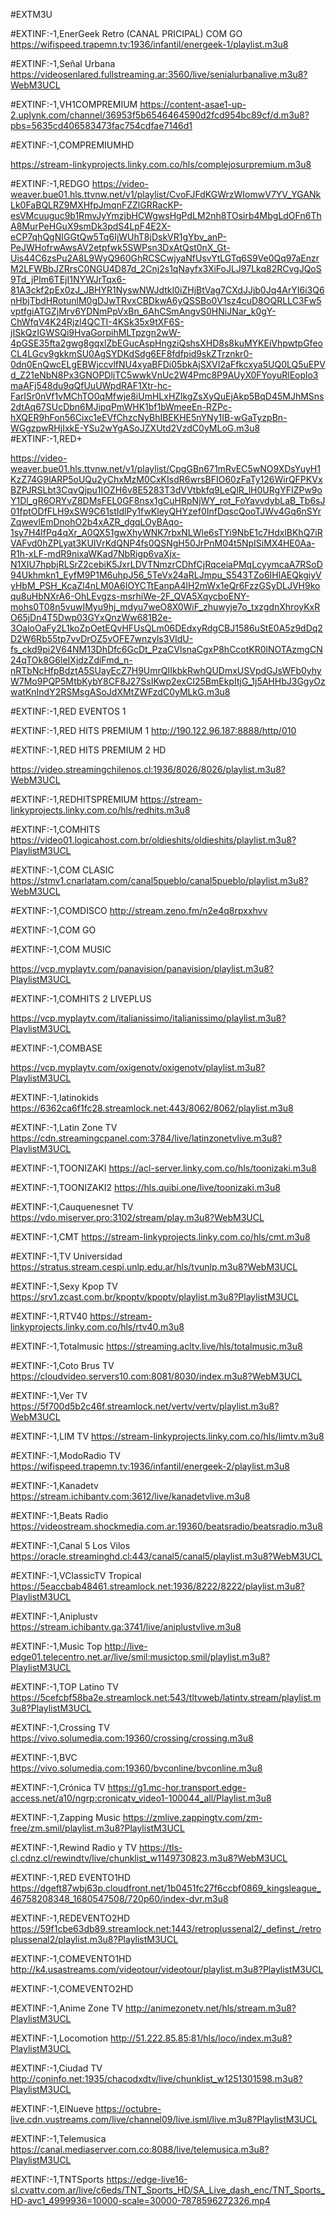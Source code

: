 #EXTM3U

#EXTINF:-1,EnerGeek Retro (CANAL PRICIPAL) COM GO
https://wifispeed.trapemn.tv:1936/infantil/energeek-1/playlist.m3u8

#EXTINF:-1,Señal Urbana
https://videosenlared.fullstreaming.ar:3560/live/senialurbanalive.m3u8?WebM3UCL

#EXTINF:-1,VH1COMPREMIUM
https://content-asae1-up-2.uplynk.com/channel/36953f5b6546464590d2fcd954bc89cf/d.m3u8?pbs=5635cd406583473fac754cdfae7146d1

#EXTINF:-1,COMPREMIUMHD

https://stream-linkyprojects.linky.com.co/hls/complejosurpremium.m3u8

#EXTINF:-1,REDGO
https://video-weaver.bue01.hls.ttvnw.net/v1/playlist/CvoFJFdKGWrzWIomwV7YV_YGANkLk0FaBQLRZ9MXHfpJmqnFZZlGRRacKP-esVMcuuguc9b1RmvJyYmzjbHCWgwsHgPdLM2nh8TOsirb4MbgLdOFn6ThA8MurPeHGuX9smDk3pdS4LpF4E2X-eCP7qhQgNIGGtQw5Tq6IjWUhT8jDskVR1gYbv_anP-PeJWHofrwAwsAV2etpfwk5SWPsn3DxAtQst0nX_Gt-Uis44C6zsPu2A8L9WyQ960GhRCSCwjyaNfUsvYtLGTq6S9Ve0Qq97aEnzrM2LFWBbJZRrsC0NGU4D87d_2Cnj2s1qNayfx3XiFoJLJ97Lkq82RCvgJQoS9Td_jPlm6TEjI1NYWJrTqx6-81A3ckf2pEx0zJ_JBHYR1NyswNWJdtkI0iZHjBtVag7CXdJJjb0Jq4ArYI6i3Q6nHbjTbdHRotunlM0gDJwTRvxCBDkwA6yQSSBo0V1sz4cuD8OQRLLC3Fw5vptfgiATGZjMrv6YDNmPpVxBn_6AhCSmAngvS0HNiJNar_k0gY-ChWfqV4K24Rjzl4QCTI-4KSk35x9tXF6S-jISkQzIGWSQi9HvaGorpihMLTpzgn2wW-4pGSE35fta2gwg8gqxlZbEGucAspHngziQshsXHD8s8kuMYKEiVhpwtpGfeoCL4LGcv9gkkmSU0AgSYDKdSdg6EF8fdfpid9skZTrznkr0-0dn0EnQwcELgEBWjccvlfNU4xyaBFDi05bkAjSXVI2aFfkcxya5UQ0LQ5uEPVd_Z21eNbN8Px3GNOPDljTC5wwkVnUc2W4Pmc8P9AUyX0FYoyuRlEoplo3maAFj548du9qQfUuUWpdRAF1Xtr-hc-FarISr0nVf1vMChTO0qMfwje8iUmHLxHZlkgZsXyQuEjAkp5BqD45MJhMSns2dtAq67SUcDbn6MJipqPmWHK1bf1bWmeeEn-RZPc-hXQER9hFon56Cixc1eEVfChzcNyBhIBEKHE5nYNy1IB-wGaTyzpBn-WGgzpwRHjIxkE-YSu2wYgASoJZXUtd2VzdC0yMLoG.m3u8
#EXTINF:-1,RED+

https://video-weaver.bue01.hls.ttvnw.net/v1/playlist/CpgGBn671mRvEC5wNO9XDsYuyH1KzZ74G9lARP5oUQu2yChxMzM0CxKIsdR6wrsBFIO60zFaTy126WirQFPKVxBZPJRSLbt3CqvQjpu1IOZH6v8E5283T3dVVtbkfq9LeQlR_lH0URgYFIZPw9oY1Dl_gR6ORYvZ8DMsFEL0GF8nsx1gCuHRpNjWY_rot_FoYavvdybLaB_Tb6sJ01fptODfFLH9xSW9C61stIdlPy1fwKleyQHYzef0InfDqscQooTJWv4Gq6nSYrZqwevlEmDnohO2b4xAZR_dgqLOyBAqo-1sy7H4lfPq4qXr_A0QX51gwXhyWNK7rbxNLWle6sTYi9NbE1c7HdxlBKhQ7iRVAFvd0hZPLyat3KUIVrKdQNP4fs0QSNgH50JrPnM04t5NpISiMX4HE0Aa-R1h-xLF-mdR9nixaWKad7NbRigp6vaXjx-N1XIU7hpbjRLSrZ2cebiK5JxrLDVTNmzrCDhfCjRqceiaPMqLcyymcaA7RSoD94Ukhmkn1_EyfM9P1M6uhpJ56_5TeVx24aRLJmpu_S543TZo6IHlAEQkgiyVyHbM_PSH_KcaZl4nLM0A6IOYCTtEanpA4lH2mWx1eQr6FzzGSyDLJVH9koqu8uHbNXrA6-OhLEvgzs-msrhiWe-2F_QVA5XqycboENY-mohs0T08n5vuwIMyu9hj_mdyu7weO8X0WiF_zhuwyje7o_txzgdnXhroyKxRO65jDn4T5Dwp03GYxQnzWw681B2e-3OaloOaFy2L1koZpOetEQvHFUsQLm06DEdxyRdgCBJ1586uStE0A5z9dDq2D2W6Rb55tp7vvDrOZ5vOFE7wnzyls3VIdU-fs_ckd9pi2V64NM13DhDfc6GcDt_PzaCVlsnaCgxP8hCcotKR0lNOTAzmgCN24qTOk8G6leIXjdzZdiFmd_n-nRTbNcHfpBdztA5SUayEcZ7H9UmrQIIkbkRwhQUDmxUSVpdGJsWFb0yhyW7Mo9PQP5MtbKybY8CF8J27SsIKwp2exCI25BmEkpItjG_1j5AHHbJ3GgyOzwatKnIndY2RSMsgASoJdXMtZWFzdC0yMLkG.m3u8

#EXTINF:-1,RED EVENTOS 1


#EXTINF:-1,RED HITS PREMIUM 1
http://190.122.96.187:8888/http/010

#EXTINF:-1,RED HITS PREMIUM 2 HD

https://video.streamingchilenos.cl:1936/8026/8026/playlist.m3u8?WebM3UCL

#EXTINF:-1,REDHITSPREMIUM
https://stream-linkyprojects.linky.com.co/hls/redhits.m3u8

#EXTINF:-1,COMHITS 
https://video01.logicahost.com.br/oldieshits/oldieshits/playlist.m3u8?PlaylistM3UCL

#EXTINF:-1,COM CLASIC
https://stmv1.cnarlatam.com/canal5pueblo/canal5pueblo/playlist.m3u8?WebM3UCL

#EXTINF:-1,COMDISCO
http://stream.zeno.fm/n2e4q8rpxxhvv

#EXTINF:-1,COM GO


#EXTINF:-1,COM MUSIC

https://vcp.myplaytv.com/panavision/panavision/playlist.m3u8?PlaylistM3UCL

#EXTINF:-1,COMHITS 2 LIVEPLUS

https://vcp.myplaytv.com/italianissimo/italianissimo/playlist.m3u8?PlaylistM3UCL

#EXTINF:-1,COMBASE

https://vcp.myplaytv.com/oxigenotv/oxigenotv/playlist.m3u8?PlaylistM3UCL

#EXTINF:-1,latinokids
https://6362ca6f1fc28.streamlock.net:443/8062/8062/playlist.m3u8

#EXTINF:-1,Latin Zone TV
https://cdn.streamingcpanel.com:3784/live/latinzonetvlive.m3u8?PlaylistM3UCL

#EXTINF:-1,TOONIZAKI
https://acl-server.linky.com.co/hls/toonizaki.m3u8

#EXTINF:-1,TOONIZAKI2
https://hls.quibi.one/live/toonizaki.m3u8

#EXTINF:-1,Cauquenesnet TV
https://vdo.miserver.pro:3102/stream/play.m3u8?WebM3UCL

#EXTINF:-1,CMT
https://stream-linkyprojects.linky.com.co/hls/cmt.m3u8

#EXTINF:-1,TV Universidad
https://stratus.stream.cespi.unlp.edu.ar/hls/tvunlp.m3u8?WebM3UCL

#EXTINF:-1,Sexy Kpop TV
https://srv1.zcast.com.br/kpoptv/kpoptv/playlist.m3u8?PlaylistM3UCL

#EXTINF:-1,RTV40
https://stream-linkyprojects.linky.com.co/hls/rtv40.m3u8

#EXTINF:-1,Totalmusic
https://streaming.acltv.live/hls/totalmusic.m3u8

#EXTINF:-1,Coto Brus TV
https://cloudvideo.servers10.com:8081/8030/index.m3u8?WebM3UCL

#EXTINF:-1,Ver TV
https://5f700d5b2c46f.streamlock.net/vertv/vertv/playlist.m3u8?WebM3UCL

#EXTINF:-1,LIM TV
https://stream-linkyprojects.linky.com.co/hls/limtv.m3u8

#EXTINF:-1,ModoRadio TV
https://wifispeed.trapemn.tv:1936/infantil/energeek-2/playlist.m3u8

#EXTINF:-1,Kanadetv
https://stream.ichibantv.com:3612/live/kanadetvlive.m3u8

#EXTINF:-1,Beats Radio
https://videostream.shockmedia.com.ar:19360/beatsradio/beatsradio.m3u8

#EXTINF:-1,Canal 5 Los Vilos
https://oracle.streaminghd.cl:443/canal5/canal5/playlist.m3u8?WebM3UCL

#EXTINF:-1,VClassicTV Tropical
https://5eaccbab48461.streamlock.net:1936/8222/8222/playlist.m3u8?PlaylistM3UCL

#EXTINF:-1,Aniplustv
https://stream.ichibantv.ga:3741/live/aniplustvlive.m3u8

#EXTINF:-1,Music Top
http://live-edge01.telecentro.net.ar/live/smil:musictop.smil/playlist.m3u8?PlaylistM3UCL

#EXTINF:-1,TOP Latino TV
https://5cefcbf58ba2e.streamlock.net:543/tltvweb/latintv.stream/playlist.m3u8?PlaylistM3UCL

#EXTINF:-1,Crossing TV 
https://vivo.solumedia.com:19360/crossing/crossing.m3u8

#EXTINF:-1,BVC
https://vivo.solumedia.com:19360/bvconline/bvconline.m3u8

#EXTINF:-1,Crónica TV
https://g1.mc-hor.transport.edge-access.net/a10/ngrp:cronicatv_video1-100044_all/Playlist.m3u8

#EXTINF:-1,Zapping Music
https://zmlive.zappingtv.com/zm-free/zm.smil/playlist.m3u8?PlaylistM3UCL

#EXTINF:-1,Rewind Radio y TV
https://tls-cl.cdnz.cl/rewindtv/live/chunklist_w1149730823.m3u8?WebM3UCL

#EXTINF:-1,RED EVENTO1HD
https://dgeft87wbj63p.cloudfront.net/1b0451fc27f6ccbf0869_kingsleague_46758208348_1680547508/720p60/index-dvr.m3u8

#EXTINF:-1,REDEVENTO2HD
https://59f1cbe63db89.streamlock.net:1443/retroplussenal2/_definst_/retroplussenal2/playlist.m3u8?PlaylistM3UCL

#EXTINF:-1,COMEVENTO1HD
http://k4.usastreams.com/videotour/videotour/playlist.m3u8?PlaylistM3UCL

#EXTINF:-1,COMEVENTO2HD

#EXTINF:-1,Anime Zone TV
http://animezonetv.net/hls/stream.m3u8?PlaylistM3UCL

#EXTINF:-1,Locomotion 
http://51.222.85.85:81/hls/loco/index.m3u8?PlaylistM3UCL


#EXTINF:-1,Ciudad TV 
http://coninfo.net:1935/chacodxdtv/live/chunklist_w1251301598.m3u8?PlaylistM3UCL

#EXTINF:-1,ElNueve
https://octubre-live.cdn.vustreams.com/live/channel09/live.isml/live.m3u8?PlaylistM3UCL

#EXTINF:-1,Telemusica 
https://canal.mediaserver.com.co:8088/live/telemusica.m3u8?PlaylistM3UCL

#EXTINF:-1,TNTSports
https://edge-live16-sl.cvattv.com.ar/live/c6eds/TNT_Sports_HD/SA_Live_dash_enc/TNT_Sports_HD-avc1_4999936=10000-scale=30000-7878596272326.mp4
